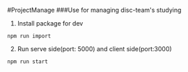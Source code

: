 #ProjectManage
###Use for managing disc-team's studying


1. Install package for dev
```
npm run import
```
2. Run serve side(port: 5000) and client side(port:3000)
```
npm run start
```